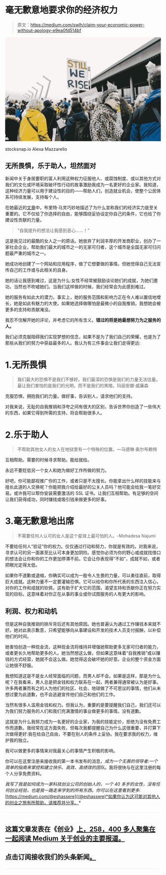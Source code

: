 # 毫无歉意地要求你的经济权力

> 原文：<https://medium.com/swlh/claim-your-economic-power-without-apology-e9ea0fd514bf>

![](img/cfe69e1b3a0b47f2bea892b8959f0a4a.png)

stocksnap.io Alexa Mazzarello

## 无所畏惧，乐于助人，坦然面对

新闻中关于身居要职的富人利用这种权力征服他人、或腐蚀制度、或以其他方式对我们的文化或环境采取破坏性行动的故事激励我成为一名更好的企业家。我知道，这种经济力量可以用于建设性的目的——帮助人们，创造就业机会，使整个公民体系可持续发展，支持每个人。

在她最近的[文章](https://www.theatlantic.com/entertainment/archive/2017/10/harvey-weinstein-and-the-economics-of-consent/543618/)中，布里特·马灵巧妙地描述了为什么宣称我们的经济实力是至关重要的。它不仅给了你选择的自由，能够围绕妥协设定你自己的条件，它也给了你建设性贡献的力量。

> "自我提升的想法让我感到恶心……！"

这是我见过的最酷的女人之一的原话。她放弃了利润丰厚的开发商职业，创办了一家社会企业，帮助我们最大的城市之一的无家可归者，这个城市是全国无家可归问题最严重的城市之一。

她成功地创建了一个网站和应用程序，做了它想要做的事情。但她觉得自己无法宣传自己的工作或与此相关的自身。

她的话让我感到难过，这是为什么:女性不经常被鼓励谈论她们的成就，为她们邀功，当然也不吹嘘她们。当我们这样做的时候，我们经常会为此感到难过。

她的服务有如此大的潜力，事实上，她的服务范围和影响力正在令人难以置信地增长，她是如此有魅力的大使。如果她选择做哪怕是最微小的自我推销，我想她会被更多的支持和贡献淹没。

我忍不住解开她的评论，并考虑它的所有含义。**错过的将是她最想努力为之服务的人。**

我们必须克服阻碍我们实现梦想的信念，如果不是为了我们自己的荣耀，也是为了那些从我们的努力中获益最多的人。我认为有三件事会让我们走得更远:

# 1.无所畏惧

> 我们最大的恐惧不是我们不够好。我们最深的恐惧是我们的力量无法估量。最让我们害怕的是我们的光明，而不是我们的黑暗。玛丽安娜·威廉森

克服恐惧，拥抱我们的力量。做好事，告诉别人，请求他们的支持。

对我来说，无耻的自我推销和浮夸之间有很大的区别，告诉世界你创造了一些伟大的东西，如果它得到所需的支持，将会帮助很多人。

# 2.乐于助人

> 不帮助其他女人的女人在地狱里有一个特殊的位置。—马德琳·奥尔布赖特

互相帮助。需要的时候寻求帮助。能给就给。

永远不要贬低另一个女人和她为做好工作所做的努力。

好吧，你可能鄙视推广你的工作，或者只是不太擅长。你能拿出什么样的技能来与擅长此道的人交换呢？你能把我介绍给最好的公关人员吗？他可能会给我一笔好交易。或许我可以帮你安装需要激活的 SSL 证书。让我们互相帮助。有足够的空间让我们获得成功，同时赚钱或吸引钱来做更多的好事。

# 3.毫无歉意地出席

> 不需要任何人认可的女人是这个星球上最可怕的人。-Mohadesa Najumi

不要给任何人“验证”你的权力。仅仅通过行动和努力，你就是有效的。对我来说，寻求认可的另一面甚至比认可本身更加阴险。感觉你必须为你的野心或成就找借口的想法会让你和你的工作更加停滞不前。它会让你表现得“不如”，成就不如，或者把眼光定得太低。

如果你不道歉或退缩，你确实可以成为一股令人生畏的力量，可以勇往直前，取得巨大成就。这种力量不一定要灌输恐惧。它可以给你和你所代表的东西注入信心，对你的工作和成就的钦佩，这有助于扩大它的范围，渴望支持和贡献你正在努力实现的目标。这意味着对你正在从事的事业或你试图服务的人有更大的影响。

## 利润、权力和动机

但是这种自我推销的排斥背后还有其他原因。她也普遍认为通过工作赚钱本来就不好。她对此表示歉意，只希望能够向从事建设和开发的技术人员支付报酬，以补偿他们的时间。

她害怕创造一种现金流，这种现金流将维持并增强她帮助更多无家可归者的能力，或者更长久地帮助更多的人。她当然想这么做，但如果这意味着“自我推销”或以赚钱的方式经营，她就不会这么做。她觉得这会破坏她的好意。企业的整个资金方面让她很不舒服。

我想知道这是不是女人经常面临的问题，而男人却不会。如果是这样，那是为什么呢？在我看来，男人总是把金钱和权力联系在一起，两者兼得通常被认为是好事。许多两者兼而有之的人为他们的社区、社会、地球做了不可思议的事情，他们从未想过要为此道歉，也不会逃避宣传他们自己和他们的工作。

当然有很多人滥用金钱和权力。但我认为，重要的是要提醒我们自己，我们还可以为我们努力服务的人们和我们充满激情的事业做更多的事情。没有道歉。

这就是为什么我努力成为一名更好的企业家，为我的技能定价，拒绝为没有免费工作而道歉。我经常在这方面失败，但每次我都提醒自己为什么这很重要，并打算下次做得更好:我在给自己自由，不要在别人的条件上妥协。我在要求我的权力，维护我的独立。

我可以做更多的事情来对我最关心的事情产生积极的影响。

你可以在这里注册来接收我的第一本书发布的消息，*成为一个无畏的领导者:一个简单的指南来掌控和建立快乐、高效、高绩效的团队*。我将很快与在这里注册的每个人分享免费资料。

*我写了我是如何成为一家科技创业公司的创始人的，一个 40 多岁的女性，没有任何创业经验，也是我一路走来学到的所有东西。你可以在这里看到更多:*[https://medium.com/@eshassere](/@eshassere)*如果你认为这可能对其他人的创业之旅有所帮助，请推荐并分享。*

![](img/731acf26f5d44fdc58d99a6388fe935d.png)

## 这篇文章发表在《创业》[上，258，400 多人聚集在一起阅读 Medium 关于创业的主要报道。](https://medium.com/swlh)

## 点击订阅接收我们的头条新闻[。](http://growthsupply.com/the-startup-newsletter/)

![](img/731acf26f5d44fdc58d99a6388fe935d.png)